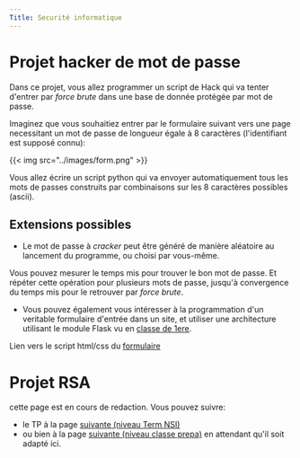 ```yaml
---
Title: Securité informatique
---
```


# Projet hacker de mot de passe
Dans ce projet, vous allez programmer un script de Hack qui va tenter d'entrer par *force brute* dans une base de donnée protégée par mot de passe.

Imaginez que vous souhaitiez entrer par le formulaire suivant vers une page necessitant un mot de passe de longueur égale à 8 caractères (l'identifiant est supposé connu):

{{< img src="../images/form.png" >}}

Vous allez écrire un script python qui va envoyer automatiquement tous les mots de passes construits par combinaisons sur les 8 caractères possibles (ascii).

## Extensions possibles
* Le mot de passe à *cracker* peut être généré de manière aléatoire au lancement du programme, ou choisi par vous-même.

Vous pouvez mesurer le temps mis pour trouver le bon mot de passe. Et répéter cette opération pour plusieurs mots de passe, jusqu'à convergence du temps mis pour le retrouver par *force brute*. 

* Vous pouvez également vous intéresser à la programmation d'un veritable formulaire d'entrée dans un site, et utiliser une architecture utilisant le module Flask vu en [classe de 1ere](/docs/NSI/HTML/page6/).

Lien vers le script html/css du [formulaire](/scripts/bootstrap.zip)

# Projet RSA
cette page est en cours de redaction. Vous pouvez suivre:

* le TP à la page [suivante (niveau Term NSI)](https://glassus.github.io/terminale_nsi/T5_Architecture_materielle/5.4_Cryptographie/cours/) 
* ou bien à la page [suivante (niveau classe prepa)](https://www.fil.univ-lille.fr/~wegrzyno/portail/PAC/Doc/TP-RSA/index.html) en attendant qu'il soit adapté ici.
